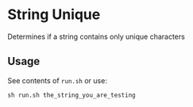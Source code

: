 # String Unique 
Determines if a string contains only unique characters

## Usage
See contents of `run.sh` or use:
>
    sh run.sh the_string_you_are_testing
